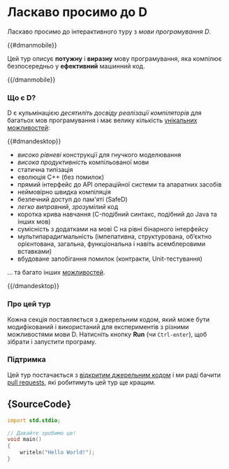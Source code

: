 # Ласкаво просимо до D

Ласкаво просимо до інтерактивного туру з *мови програмування D*. 

{{#dmanmobile}}

Цей тур описує __потужну__ і __виразну__ мову програмування,
яка компілює безпосередньо у __ефективний__ машинний код.

{{/dmanmobile}}

### Що є D?

D є кульмінацією _десятиліть досвіду реалізації компіляторів_
для багатьох мов програмування і має велику кількість
[унікальних можливостей](http://dlang.org/overview.html):

{{#dmandesktop}}

- _високо рівневі_ конструкції для гнучкого моделювання
- _висока продуктивність_ компільованої мови
- статична типізація
- еволюція C++ (без помилок)
- прямий інтерфейс до API операційної системи та апаратних засобів
- неймовірно швидка компіляція
- безпечний доступ до пам'яті (SafeD)
- _легко виправний_, _зрозумілий_ код
- коротка крива навчання (C-подібний синтакс, подібний до Java та інших мов)
- сумісність з додатками на мові C на рівні бінарного інтерфейсу
- мультипарадигмальність (імпепативна, структурована, об’єктно орієнтована, загальна, функціональна і навіть асемблеровими вставками)
- вбудоване запобігання помилок (контракти, Unit-тестування)

... та багато інших [можливостей](http://dlang.org/overview.html).

{{/dmandesktop}}

### Про цей тур

Кожна секція поставляється з джерельним кодом, який може бути модифікований і використаний для експериментів з різними можливостями мови D.
Натисніть кнопку __Run__ (чи `Ctrl-enter`), щоб зібрати і запустити програму.

### Підтримка

Цей тур постачається з [відкритим джерельним кодом](https://github.com/stonemaster/dlang-tour) і ми раді бачити [pull requests](https://help.github.com/articles/about-pull-requests/), які робитимуть цей тур ще кращим.

## {SourceCode}

```d
import std.stdio;

// Давайте зробимо це!
void main()
{
    writeln("Hello World!");
}
```
